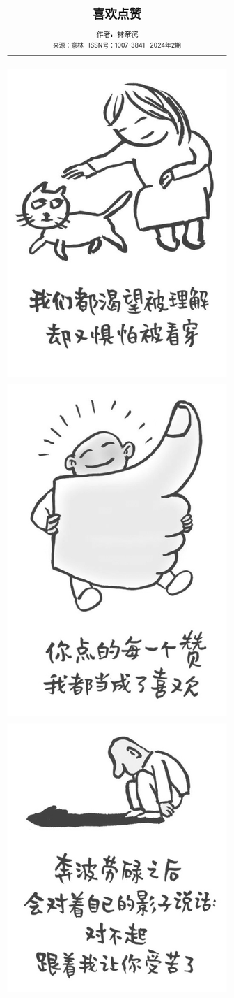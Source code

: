 # <center>喜欢点赞</center>

<div align=center><img src="https://raw.githubusercontent.com/leaguecn/magazines/main/img_authors/%25d7%25f7%25d5%25df%25a3%25ba%25c1%25d6%25b5%25db%25e4%25bd.jpg"></div>

<center>来源：意林   ISSN号：1007-3841   2024年2期</center>

* * *

<br>![](https://raw.githubusercontent.com/leaguecn/magazines/main/img/yili20240234-1-l.jpg)

![](https://raw.githubusercontent.com/leaguecn/magazines/main/img/yili20240234-2-l.jpg)

![](https://raw.githubusercontent.com/leaguecn/magazines/main/img/yili20240234-3-l.jpg)
